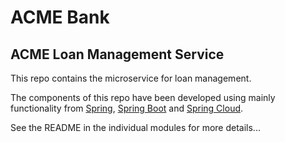 # ACME Bank

## ACME Loan Management Service

This repo contains the microservice for loan management.

The components of this repo have been developed using mainly functionality from [Spring](https://spring.io), [Spring Boot](https://projects.spring.io/spring-boot) and [Spring Cloud](https://projects.spring.io/spring-cloud).

See the README in the individual modules for more details...
